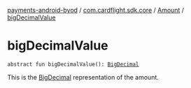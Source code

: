 [payments-android-byod](../../index.md) / [com.cardflight.sdk.core](../index.md) / [Amount](index.md) / [bigDecimalValue](./big-decimal-value.md)

# bigDecimalValue

`abstract fun bigDecimalValue(): `[`BigDecimal`](https://developer.android.com/reference/java/math/BigDecimal.html)

This is the [BigDecimal](https://developer.android.com/reference/java/math/BigDecimal.html) representation of the amount.

